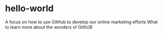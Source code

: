 # hello-world
A focus on how to use GitHub to develop our online marketing efforts
What to learn more about the wonders of GithUB
